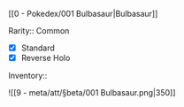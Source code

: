 [[0 - Pokedex/001 Bulbasaur|Bulbasaur]]

Rarity:: Common

- [x] Standard
- [x] Reverse Holo

Inventory:: 

![[9 - meta/att/§beta/001 Bulbasaur.png|350]]